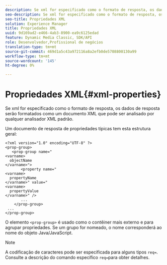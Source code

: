 ```yaml
---
description: Se xml for especificado como o formato de resposta, os dados de resposta serão formatados como um documento XML que pode ser analisado por qualquer analisador XML padrão.
seo-description: Se xml for especificado como o formato de resposta, os dados de resposta serão formatados como um documento XML que pode ser analisado por qualquer analisador XML padrão.
seo-title: Propriedades XML
solution: Experience Manager
title: Propriedades XML
uuid: 9d169ad2-e466-4ab3-8900-ea9c6125edad
feature: Dynamic Media Classic, SDK/API
role: Desenvolvedor,Profissional de negócios
translation-type: tm+mt
source-git-commit: 469d1a5c43a972116a8a2efb0de5708800130a99
workflow-type: tm+mt
source-wordcount: '145'
ht-degree: 0%

---
```



# Propriedades XML{#xml-properties}

Se xml for especificado como o formato de resposta, os dados de resposta serão formatados como um documento XML que pode ser analisado por qualquer analisador XML padrão.

Um documento de resposta de propriedades típicas tem esta estrutura geral:

```
<?xml version="1.0" encoding="UTF-8" ?>
<prop-group>
   <prop-group name="
<varname>
  objectName
</varname>">
       <property name="
<varname>
  propertyName
</varname>" value="
<varname>
  propertyValue
</varname>" />
       ...
    </prop-group>
 ...
</prop-group>
```

O elemento `<prop-group>` é usado como o contêiner mais externo e para agrupar propriedades. Se um grupo for nomeado, o nome corresponderá ao nome do objeto Java/JavaScript.

>[!NOTE]
>
>A codificação de caracteres pode ser especificada para alguns tipos `req=`. Consulte a descrição do comando específico `req=`para obter detalhes.

